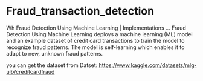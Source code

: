 # Fraud_transaction_detection
Wh Fraud Detection Using Machine Learning | Implementations ... Fraud Detection Using Machine Learning deploys a machine learning (ML) model and an example dataset of credit card transactions to train the model to recognize fraud patterns. The model is self-learning which enables it to adapt to new, unknown fraud patterns.


you can get the dataset from Datset: https://www.kaggle.com/datasets/mlg-ulb/creditcardfraud
